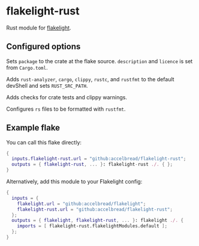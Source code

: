 # flakelight-rust

Rust module for [flakelight][1].

[1]: https://github.com/accelbread/flakelight

## Configured options

Sets `package` to the crate at the flake source. `description` and `licence` is
set from `Cargo.toml`.

Adds `rust-analyzer`, `cargo`, `clippy`, `rustc`, and `rustfmt` to the default
devShell and sets `RUST_SRC_PATH`.

Adds checks for crate tests and clippy warnings.

Configures `rs` files to be formatted with `rustfmt`.

## Example flake

You can call this flake directly:

```nix
{
  inputs.flakelight-rust.url = "github:accelbread/flakelight-rust";
  outputs = { flakelight-rust, ... }: flakelight-rust ./. { };
}
```

Alternatively, add this module to your Flakelight config:

```nix
{
  inputs = {
    flakelight.url = "github:accelbread/flakelight";
    flakelight-rust.url = "github:accelbread/flakelight-rust";
  };
  outputs = { flakelight, flakelight-rust, ... }: flakelight ./. {
    imports = [ flakelight-rust.flakelightModules.default ];
  };
}
```
